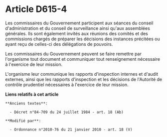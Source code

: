 # Article D615-4

Les commissaires du Gouvernement participent aux séances du conseil d'administration et du conseil de surveillance ainsi
qu'aux assemblées générales. Ils sont également invités aux réunions des comités et des commissions chargés de préparer les
décisions des instances précitées ou ayant reçu de celles-ci des délégations de pouvoirs.

Les commissaires du Gouvernement peuvent se faire remettre par l'organisme tout document et communiquer tout renseignement
nécessaire à l'exercice de leur mission.

L'organisme leur communique les rapports d'inspection internes et d'audit externes, ainsi que les rapports d'inspection et
les décisions de l'Autorité de contrôle prudentiel nécessaires à l'exercice de leur mission.

**Liens relatifs à cet article**

	**Anciens textes**:

	  - Décret n°84-709 du 24 juillet 1984 - art. 18 (Ab)

	**Modifié par**:

	  - Ordonnance n°2010-76 du 21 janvier 2010 - art. 18 (V)
